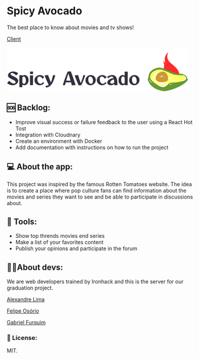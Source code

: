 # Spicy Avocado

The best place to know about movies and tv shows!

[Client](https://github.com/Briofita09/spicy-avocado-client)

<img src="./githublogo.svg" alt="Spicy Avocado's Logo" />

## 🆘 Backlog:

- Improve visual success or failure feedback to the user using a React Hot Tost
- Integration with Cloudnary
- Create an environment with Docker
- Add documentation with instructions on how to run the project

## 💻 About the app:

This project was inspired by the famous Rotten Tomatoes website. The idea is to create a place where pop culture fans can find information about the movies and series they want to see and be able to participate in discussions about.

## 🔨 Tools:

- Show top thrends movies end series
- Make a list of your favorites content
- Publish your opinions and participate in the forum

## 👨‍💻About devs:

We are web developers trained by Ironhack and this is the server for our graduation project.


[Alexandre Lima](https://www.linkedin.com/in/alexandreatlima/)

[Felipe Osório](https://www.linkedin.com/in/felipe-osorio/)

[Gabriel Furquim](https://www.linkedin.com/in/gabriel-furquim52/)

### 📄 License:

MIT.
